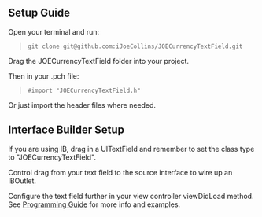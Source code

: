 Setup Guide
-----------

Open your terminal and run:

> ```git clone git@github.com:iJoeCollins/JOECurrencyTextField.git```

Drag the JOECurrencyTextField folder into your project.

Then in your .pch file:

> ```#import "JOECurrencyTextField.h"```

Or just import the header files where needed.

Interface Builder Setup
-----------------------

If you are using IB, drag in a UITextField and remember to set the class type to "JOECurrencyTextField".

Control drag from your text field to the source interface to wire up an IBOutlet.

Configure the text field further in your view controller viewDidLoad method. See [Programming Guide](http://developer.ijoe.co/library/JOECurrencyTextField/docs/Programming%20Guide) for more info and examples.
